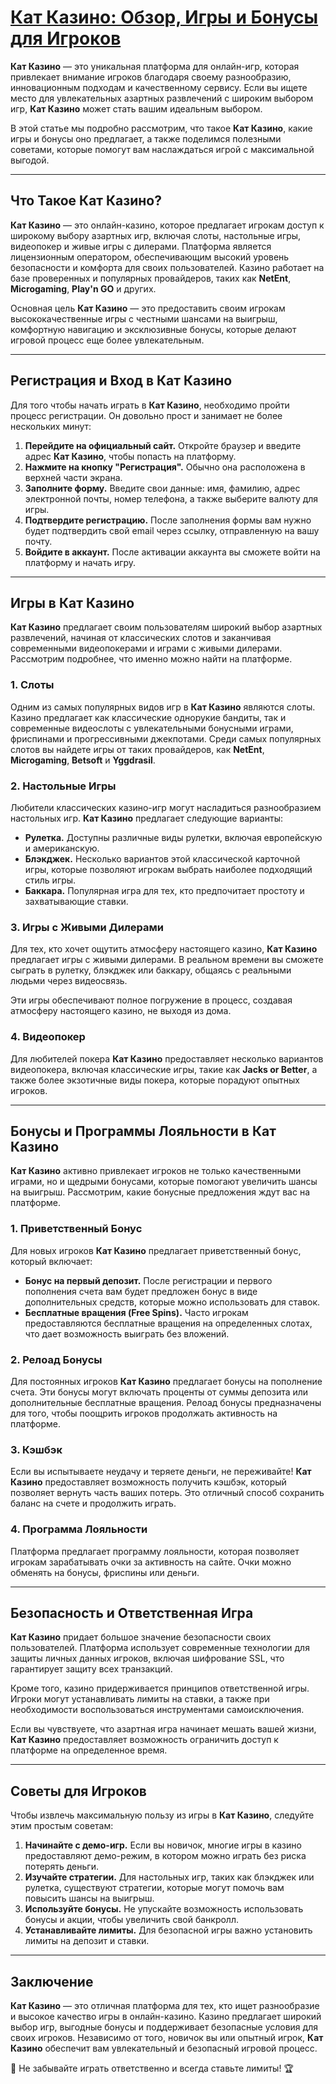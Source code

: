 # [Кат Казино: Обзор, Игры и Бонусы для Игроков](https://catchthecatthree.com/d1bfb4f94)

**Кат Казино** — это уникальная платформа для онлайн-игр, которая привлекает внимание игроков благодаря своему разнообразию, инновационным подходам и качественному сервису. Если вы ищете место для увлекательных азартных развлечений с широким выбором игр, **Кат Казино** может стать вашим идеальным выбором.

В этой статье мы подробно рассмотрим, что такое **Кат Казино**, какие игры и бонусы оно предлагает, а также поделимся полезными советами, которые помогут вам наслаждаться игрой с максимальной выгодой.

***

## Что Такое Кат Казино?

**Кат Казино** — это онлайн-казино, которое предлагает игрокам доступ к широкому выбору азартных игр, включая слоты, настольные игры, видеопокер и живые игры с дилерами. Платформа является лицензионным оператором, обеспечивающим высокий уровень безопасности и комфорта для своих пользователей. Казино работает на базе проверенных и популярных провайдеров, таких как **NetEnt**, **Microgaming**, **Play'n GO** и других.

Основная цель **Кат Казино** — это предоставить своим игрокам высококачественные игры с честными шансами на выигрыш, комфортную навигацию и эксклюзивные бонусы, которые делают игровой процесс еще более увлекательным.

***

## Регистрация и Вход в Кат Казино

Для того чтобы начать играть в **Кат Казино**, необходимо пройти процесс регистрации. Он довольно прост и занимает не более нескольких минут:

1. **Перейдите на официальный сайт.** Откройте браузер и введите адрес **Кат Казино**, чтобы попасть на платформу.
2. **Нажмите на кнопку "Регистрация".** Обычно она расположена в верхней части экрана.
3. **Заполните форму.** Введите свои данные: имя, фамилию, адрес электронной почты, номер телефона, а также выберите валюту для игры.
4. **Подтвердите регистрацию.** После заполнения формы вам нужно будет подтвердить свой email через ссылку, отправленную на вашу почту.
5. **Войдите в аккаунт.** После активации аккаунта вы сможете войти на платформу и начать игру.

***

## Игры в Кат Казино

**Кат Казино** предлагает своим пользователям широкий выбор азартных развлечений, начиная от классических слотов и заканчивая современными видеопокерами и играми с живыми дилерами. Рассмотрим подробнее, что именно можно найти на платформе.

### 1. **Слоты**

Одним из самых популярных видов игр в **Кат Казино** являются слоты. Казино предлагает как классические однорукие бандиты, так и современные видеослоты с увлекательными бонусными играми, фриспинами и прогрессивными джекпотами. Среди самых популярных слотов вы найдете игры от таких провайдеров, как **NetEnt**, **Microgaming**, **Betsoft** и **Yggdrasil**.

### 2. **Настольные Игры**

Любители классических казино-игр могут насладиться разнообразием настольных игр. **Кат Казино** предлагает следующие варианты:

* **Рулетка.** Доступны различные виды рулетки, включая европейскую и американскую.
* **Блэкджек.** Несколько вариантов этой классической карточной игры, которые позволяют игрокам выбрать наиболее подходящий стиль игры.
* **Баккара.** Популярная игра для тех, кто предпочитает простоту и захватывающие ставки.

### 3. **Игры с Живыми Дилерами**

Для тех, кто хочет ощутить атмосферу настоящего казино, **Кат Казино** предлагает игры с живыми дилерами. В реальном времени вы сможете сыграть в рулетку, блэкджек или баккару, общаясь с реальными людьми через видеосвязь.

Эти игры обеспечивают полное погружение в процесс, создавая атмосферу настоящего казино, не выходя из дома.

### 4. **Видеопокер**

Для любителей покера **Кат Казино** предоставляет несколько вариантов видеопокера, включая классические игры, такие как **Jacks or Better**, а также более экзотичные виды покера, которые порадуют опытных игроков.

***

## Бонусы и Программы Лояльности в Кат Казино

**Кат Казино** активно привлекает игроков не только качественными играми, но и щедрыми бонусами, которые помогают увеличить шансы на выигрыш. Рассмотрим, какие бонусные предложения ждут вас на платформе.

### 1. **Приветственный Бонус**

Для новых игроков **Кат Казино** предлагает приветственный бонус, который включает:

* **Бонус на первый депозит.** После регистрации и первого пополнения счета вам будет предложен бонус в виде дополнительных средств, которые можно использовать для ставок.
* **Бесплатные вращения (Free Spins).** Часто игрокам предоставляются бесплатные вращения на определенных слотах, что дает возможность выиграть без вложений.

### 2. **Релоад Бонусы**

Для постоянных игроков **Кат Казино** предлагает бонусы на пополнение счета. Эти бонусы могут включать проценты от суммы депозита или дополнительные бесплатные вращения. Релоад бонусы предназначены для того, чтобы поощрить игроков продолжать активность на платформе.

### 3. **Кэшбэк**

Если вы испытываете неудачу и теряете деньги, не переживайте! **Кат Казино** предоставляет возможность получить кэшбэк, который позволяет вернуть часть ваших потерь. Это отличный способ сохранить баланс на счете и продолжить играть.

### 4. **Программа Лояльности**

Платформа предлагает программу лояльности, которая позволяет игрокам зарабатывать очки за активность на сайте. Очки можно обменять на бонусы, фриспины или деньги.

***

## Безопасность и Ответственная Игра

**Кат Казино** придает большое значение безопасности своих пользователей. Платформа использует современные технологии для защиты личных данных игроков, включая шифрование SSL, что гарантирует защиту всех транзакций.

Кроме того, казино придерживается принципов ответственной игры. Игроки могут устанавливать лимиты на ставки, а также при необходимости воспользоваться инструментами самоисключения.

Если вы чувствуете, что азартная игра начинает мешать вашей жизни, **Кат Казино** предоставляет возможность ограничить доступ к платформе на определенное время.

***

## Советы для Игроков

Чтобы извлечь максимальную пользу из игры в **Кат Казино**, следуйте этим простым советам:

1. **Начинайте с демо-игр.** Если вы новичок, многие игры в казино предоставляют демо-режим, в котором можно играть без риска потерять деньги.
2. **Изучайте стратегии.** Для настольных игр, таких как блэкджек или рулетка, существуют стратегии, которые могут помочь вам повысить шансы на выигрыш.
3. **Используйте бонусы.** Не упускайте возможность использовать бонусы и акции, чтобы увеличить свой банкролл.
4. **Устанавливайте лимиты.** Для безопасной игры важно установить лимиты на депозит и ставки.

***

## Заключение

**Кат Казино** — это отличная платформа для тех, кто ищет разнообразие и высокое качество игры в онлайн-казино. Казино предлагает широкий выбор игр, выгодные бонусы и поддерживает безопасные условия для своих игроков. Независимо от того, новичок вы или опытный игрок, **Кат Казино** обеспечит вам увлекательный и безопасный игровой процесс.

🎰 Не забывайте играть ответственно и всегда ставьте лимиты! 🏆
